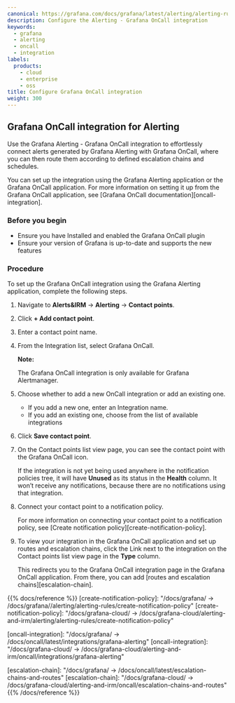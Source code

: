```yaml
---
canonical: https://grafana.com/docs/grafana/latest/alerting/alerting-rules/manage-contact-points/configure-oncall/
description: Configure the Alerting - Grafana OnCall integration
keywords:
  - grafana
  - alerting
  - oncall
  - integration
labels:
  products:
    - cloud
    - enterprise
    - oss
title: Configure Grafana OnCall integration
weight: 300
---
```


## Grafana OnCall integration for Alerting

Use the Grafana Alerting - Grafana OnCall integration to effortlessly connect alerts generated by Grafana Alerting with Grafana OnCall, where you can then route them according to defined escalation chains and schedules.

You can set up the integration using the Grafana Alerting application or the Grafana OnCall application. For more information on setting it up from the Grafana OnCall application, see [Grafana OnCall documentation][oncall-integration].

### Before you begin

- Ensure you have Installed and enabled the Grafana OnCall plugin
- Ensure your version of Grafana is up-to-date and supports the new features

### Procedure

To set up the Grafana OnCall integration using the Grafana Alerting application, complete the following steps.

1. Navigate to **Alerts&IRM** -> **Alerting** -> **Contact points**.
1. Click **+ Add contact point**.
1. Enter a contact point name.
1. From the Integration list, select Grafana OnCall.

   **Note:**

   The Grafana OnCall integration is only available for Grafana Alertmanager.

1. Choose whether to add a new OnCall integration or add an existing one.

   - If you add a new one, enter an Integration name.
   - If you add an existing one, choose from the list of available integrations

1. Click **Save contact point**.

1. On the Contact points list view page, you can see the contact point with the Grafana OnCall icon.

   If the integration is not yet being used anywhere in the notification policies tree, it will have **Unused** as its status in the **Health** column. It won’t receive any notifications, because there are no notifications using that integration.

1. Connect your contact point to a notification policy.

   For more information on connecting your contact point to a notification policy, see
   [Create notification policy][create-notification-policy].

1. To view your integration in the Grafana OnCall application and set up routes and escalation chains, click the Link next to the integration on the Contact points list view page in the **Type** column.

   This redirects you to the Grafana OnCall integration page in the Grafana OnCall application. From there, you can add [routes and escalation chains][escalation-chain].

{{% docs/reference %}}
[create-notification-policy]: "/docs/grafana/ -> /docs/grafana/<GRAFANA VERSION>/alerting/alerting-rules/create-notification-policy"
[create-notification-policy]: "/docs/grafana-cloud/ -> /docs/grafana-cloud/alerting-and-irm/alerting/alerting-rules/create-notification-policy"

[oncall-integration]: "/docs/grafana/ -> /docs/oncall/latest/integrations/grafana-alerting"
[oncall-integration]: "/docs/grafana-cloud/ -> /docs/grafana-cloud/alerting-and-irm/oncall/integrations/grafana-alerting"

[escalation-chain]: "/docs/grafana/ -> /docs/oncall/latest/escalation-chains-and-routes"
[escalation-chain]: "/docs/grafana-cloud/ -> /docs/grafana-cloud/alerting-and-irm/oncall/escalation-chains-and-routes"
{{% /docs/reference %}}
